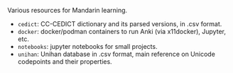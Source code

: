 Various resources for Mandarin learning.

- `cedict`: CC-CEDICT dictionary and its parsed versions, in .csv format.
- `docker`: docker/podman containers to run Anki (via x11docker), Jupyter, etc.
- `notebooks`: jupyter notebooks for small projects.
- `unihan`: Unihan database in .csv format, main reference on Unicode codepoints and their properties.
